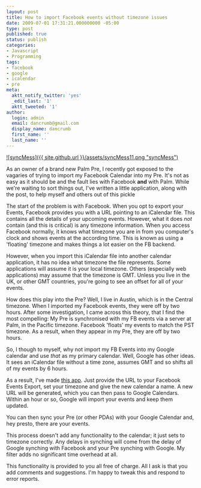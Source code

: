 ```yaml
---
layout: post
title: How to import Facebook events without timezone issues
date: 2009-07-01 17:31:21.000000000 -05:00
type: post
published: true
status: publish
categories:
- Javascript
- Programming
tags:
- facebook
- google
- icalendar
- pre
meta:
  aktt_notify_twitter: 'yes'
  _edit_last: '1'
  aktt_tweeted: '1'
author:
  login: admin
  email: dancrumb@gmail.com
  display_name: dancrumb
  first_name: ''
  last_name: ''
---
```

[![syncMess]({{ site.github.url }}/assets/syncMess11.png "syncMess")](/assets/syncMess11.png)

As an owner of a brand new Palm Pre, I recently got exposed to the vagaries of trying to import my Facebook Calendar into my Pre. It's not as easy as it should be and the fault lies with Facebook **and** with Palm. While we're waiting to sort things out, I've written a little application, along with the post, to help myself and others out of this pickle

The start of the problem is with Facebook. When you opt to export your Events, Facebook provides you with a URL pointing to an iCalendar file. This contains all the details of your upcoming events. However, what it does _not_ contain (and this is critical) is any timezone information. When you access Facebook normally, it knows what timezone you are in from you computer's clock and shows events at the according time. This is known as using a 'floating' timezone and makes things a lot easier on the FB backend.

However, when you import this iCalendar file into another calendar application, it has no idea what timezone the file represents. Some applications will assume it is your local timezone. Others (especially web applications) may assume that the timezone is GMT. Unless you live in the UK, or other GMT countries, you're going to see an offset for all of your events.

How does this play into the Pre? Well, I live in Austin, which is in the Central timezone. When I imported my Facebook events, they were off by two hours. After some investigation, I came across this theory, that I find the most compelling: My Pre is synchronised with my FB events via a server at Palm, in the Pacific timezone. Facebook 'floats' my events to match the PST timezone. As a result, when they appear in my Pre, they are off by two hours.

So, I though to myself, why not import my FB Events into my Google calendar and use _that_ as my primary calendar. Well, Google has other ideas. It sees an iCalendar file without a time zone, assumes GMT and so shifts all of my events by 6 hours.

As a result, I've made [this app](/fbOffsetter/configureFBO.html). Just provide the URL to your Facebook Events Export, set your timezone and give the new calendar a name. A new URL will be generated, which you can then pass to Google Calendars. Within an hour or so, Google will import your events and keep them updated.

You can then sync your Pre (or other PDAs) with your Google Calendar and, hey presto, there are your events.

This process doesn't add any functionality to the calendar; it just sets to timezone correctly. Any delays in synching will come from the delay of Google synching with Facebook and your Pre synching with Google. My filter adds no significant time overhead at all.

This functionality is provided to you all free of charge. All I ask is that you add comments and suggestions. I'm happy to tweak this and respond to error reports.

